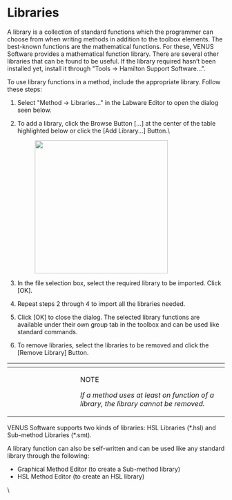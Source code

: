 # Libraries

A library is a collection of standard functions which the programmer can choose from when writing methods in addition to the toolbox elements. The best-known functions are the mathematical functions. For these, VENUS Software provides a mathematical function library. There are several other libraries that can be found to be useful. If the library required hasn’t been installed yet, install it through "Tools -> Hamilton Support Software...".

To use library functions in a method, include the appropriate library. Follow these steps:

1. Select "Method -> Libraries..." in the Labware Editor to open the dialog seen below.
2.  To add a library, click the Browse Button \[...] at the center of the table highlighted below or click the \[Add Library...] Button.\


    <figure><img src="../../.gitbook/assets/image (566).png" alt="" width="308"><figcaption></figcaption></figure>
3. In the file selection box, select the required library to be imported. Click \[OK].
4. Repeat steps 2 through 4 to import all the libraries needed.
5. Click \[OK] to close the dialog. The selected library functions are available under their own group tab in the toolbox and can be used like standard commands.
6. To remove libraries, select the libraries to be removed and click the \[Remove Library] Button.



<table data-header-hidden><thead><tr><th width="145"></th><th></th></tr></thead><tbody><tr><td><img src="../../.gitbook/assets/image (10) (1) (1) (1) (1) (1) (1) (1) (1) (1).png" alt="" data-size="original"></td><td><p>NOTE</p><p> <em>If a method uses at least on function of a library, the library cannot be removed.</em> </p></td></tr></tbody></table>



VENUS Software supports two kinds of libraries: HSL Libraries (\*.hsl) and Sub-method Libraries (\*.smt).

A library function can also be self-written and can be used like any standard library through the following:

* Graphical Method Editor (to create a Sub-method library)
* HSL Method Editor (to create an HSL library)

\
